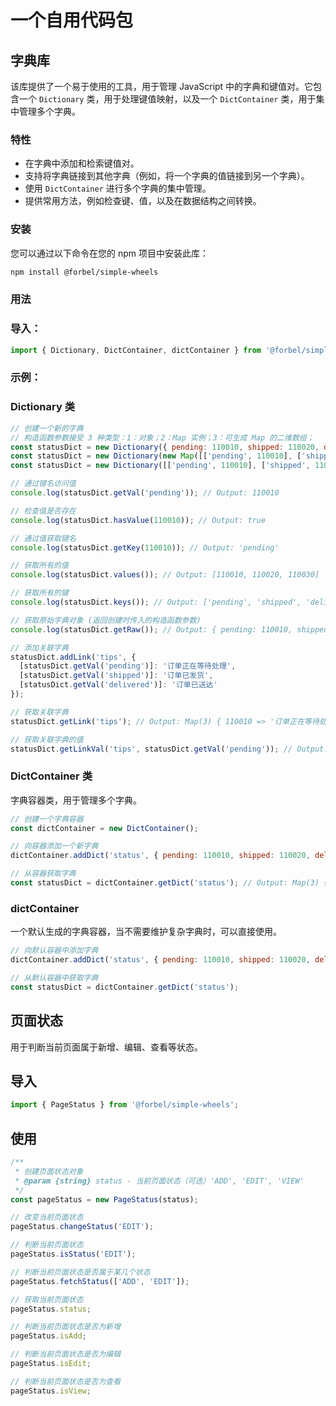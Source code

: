 # 一个自用代码包


## 字典库
该库提供了一个易于使用的工具，用于管理 JavaScript 中的字典和键值对。它包含一个 `Dictionary` 类，用于处理键值映射，以及一个 `DictContainer` 类，用于集中管理多个字典。

### 特性

- 在字典中添加和检索键值对。
- 支持将字典链接到其他字典（例如，将一个字典的值链接到另一个字典）。
- 使用 `DictContainer` 进行多个字典的集中管理。
- 提供常用方法，例如检查键、值，以及在数据结构之间转换。
  
### 安装

您可以通过以下命令在您的 npm 项目中安装此库：

```bash
npm install @forbel/simple-wheels
```


### 用法

### 导入：

```js 
import { Dictionary, DictContainer, dictContainer } from '@forbel/simple-wheels';
```

### 示例：

### Dictionary 类

```js
// 创建一个新的字典
// 构造函数参数接受 3 种类型：1：对象；2：Map 实例；3：可生成 Map 的二维数组；
const statusDict = new Dictionary({ pending: 110010, shipped: 110020, delivered: 110030 })
const statusDict = new Dictionary(new Map([['pending', 110010], ['shipped', 110020], ['delivered', 110030]]))
const statusDict = new Dictionary([['pending', 110010], ['shipped', 110020], ['delivered', 110030]])

// 通过键名访问值
console.log(statusDict.getVal('pending')); // Output: 110010

// 检查值是否存在
console.log(statusDict.hasValue(110010)); // Output: true

// 通过值获取键名
console.log(statusDict.getKey(110010)); // Output: 'pending'

// 获取所有的值
console.log(statusDict.values()); // Output: [110010, 110020, 110030]

// 获取所有的键
console.log(statusDict.keys()); // Output: ['pending', 'shipped', 'delivered']

// 获取原始字典对象 (返回创建时传入的构造函数参数)
console.log(statusDict.getRaw()); // Output: { pending: 110010, shipped: 110020, delivered: 110030 }

// 添加关联字典
statusDict.addLink('tips', {
  [statusDict.getVal('pending')]: '订单正在等待处理',
  [statusDict.getVal('shipped')]: '订单已发货',
  [statusDict.getVal('delivered')]: '订单已送达'
});

// 获取关联字典
statusDict.getLink('tips'); // Output: Map(3) { 110010 => '订单正在等待处理', 110020 => '订单已发货', 110030 => '订单已送达' }

// 获取关联字典的值
statusDict.getLinkVal('tips', statusDict.getVal('pending')); // Output: '订单正在等待处理'

```



### DictContainer 类

字典容器类，用于管理多个字典。

```js
// 创建一个字典容器
const dictContainer = new DictContainer();

// 向容器添加一个新字典
dictContainer.addDict('status', { pending: 110010, shipped: 110020, delivered: 110030 });

// 从容器获取字典
const statusDict = dictContainer.getDict('status'); // Output: Map(3) {pending => 110010, shipped => 110020, delivered => 110030}

```

### dictContainer

一个默认生成的字典容器，当不需要维护复杂字典时，可以直接使用。

```js
// 向默认容器中添加字典
dictContainer.addDict('status', { pending: 110010, shipped: 110020, delivered: 110030 });

// 从默认容器中获取字典
const statusDict = dictContainer.getDict('status');

```


## 页面状态

用于判断当前页面属于新增、编辑、查看等状态。

## 导入
```js
import { PageStatus } from '@forbel/simple-wheels';
```

## 使用

```js
/**
 * 创建页面状态对象
 * @param {string} status - 当前页面状态（可选）'ADD', 'EDIT', 'VIEW'
 */
const pageStatus = new PageStatus(status);

// 改变当前页面状态
pageStatus.changeStatus('EDIT');

// 判断当前页面状态
pageStatus.isStatus('EDIT');

// 判断当前页面状态是否属于某几个状态
pageStatus.fetchStatus(['ADD', 'EDIT']);

// 获取当前页面状态
pageStatus.status;

// 判断当前页面状态是否为新增
pageStatus.isAdd;

// 判断当前页面状态是否为编辑
pageStatus.isEdit;

// 判断当前页面状态是否为查看
pageStatus.isView;

```